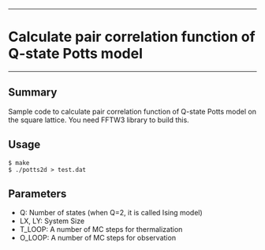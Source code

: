 ------------------------------------------------------------------------
# Calculate pair correlation function of Q-state Potts model
------------------------------------------------------------------------

## Summary

Sample code to calculate pair correlation function of Q-state Potts model on the square lattice. You need FFTW3 library to build this.

## Usage

    $ make
    $ ./potts2d > test.dat

## Parameters

- Q: Number of states (when Q=2, it is called Ising model)
- LX, LY: System Size
- T\_LOOP: A number of MC steps for thermalization
- O\_LOOP: A number of MC steps for observation
